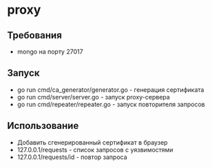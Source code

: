 # proxy

## Требования
* mongo на порту 27017

 ## Запуск
 * go run cmd/ca_generator/generator.go - генерация сертификата
 * go run cmd/server/server.go - запуск proxy-сервера
 * go run cmd/repeater/repeater.go - запуск повторителя запросов
 
 ## Использование
 * Добавить сгенерированный сертификат в браузер
 * 127.0.0.1/requests - список запросов с уязвимостями
 * 127.0.0.1/requests/id - повтор запроса
